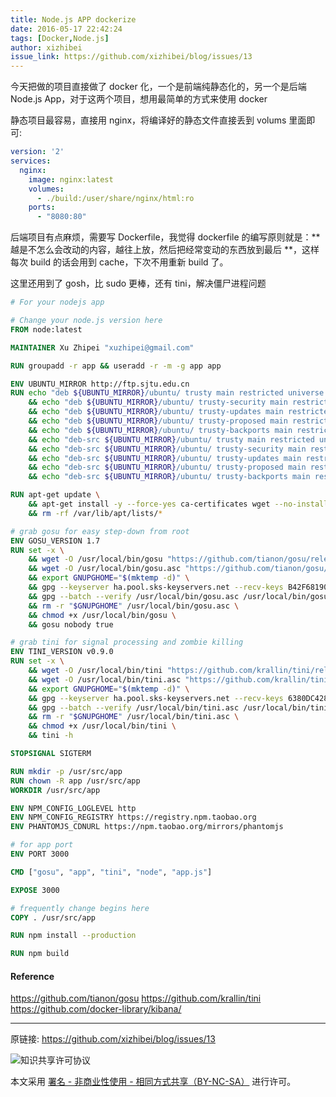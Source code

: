 ```yaml
---
title: Node.js APP dockerize
date: 2016-05-17 22:42:24
tags: [Docker,Node.js]
author: xizhibei
issue_link: https://github.com/xizhibei/blog/issues/13
---
```

今天把做的项目直接做了 docker 化，一个是前端纯静态化的，另一个是后端 Node.js App，对于这两个项目，想用最简单的方式来使用 docker

静态项目最容易，直接用 nginx，将编译好的静态文件直接丢到 volums 里面即可:

``` yml
version: '2'
services:
  nginx:
    image: nginx:latest
    volumes:
      - ./build:/user/share/nginx/html:ro
    ports:
      - "8080:80"

```

后端项目有点麻烦，需要写 Dockerfile，我觉得 dockerfile 的编写原则就是：** 越是不怎么会改动的内容，越往上放，然后把经常变动的东西放到最后 **，这样每次 build 的话会用到 cache，下次不用重新 build 了。

这里还用到了 gosh，比 sudo 更棒，还有 tini，解决僵尸进程问题

``` Dockerfile
# For your nodejs app

# Change your node.js version here
FROM node:latest

MAINTAINER Xu Zhipei "xuzhipei@gmail.com"

RUN groupadd -r app && useradd -r -m -g app app

ENV UBUNTU_MIRROR http://ftp.sjtu.edu.cn
RUN echo "deb ${UBUNTU_MIRROR}/ubuntu/ trusty main restricted universe multiverse" > /etc/apt/sources.list \
    && echo "deb ${UBUNTU_MIRROR}/ubuntu/ trusty-security main restricted universe multiverse" >> /etc/apt/sources.list \
    && echo "deb ${UBUNTU_MIRROR}/ubuntu/ trusty-updates main restricted universe multiverse" >> /etc/apt/sources.list \
    && echo "deb ${UBUNTU_MIRROR}/ubuntu/ trusty-proposed main restricted universe multiverse" >> /etc/apt/sources.list \
    && echo "deb ${UBUNTU_MIRROR}/ubuntu/ trusty-backports main restricted universe multiverse" >> /etc/apt/sources.list \
    && echo "deb-src ${UBUNTU_MIRROR}/ubuntu/ trusty main restricted universe multiverse" >> /etc/apt/sources.list \
    && echo "deb-src ${UBUNTU_MIRROR}/ubuntu/ trusty-security main restricted universe multiverse" >> /etc/apt/sources.list \
    && echo "deb-src ${UBUNTU_MIRROR}/ubuntu/ trusty-updates main restricted universe multiverse" >> /etc/apt/sources.list \
    && echo "deb-src ${UBUNTU_MIRROR}/ubuntu/ trusty-proposed main restricted universe multiverse" >> /etc/apt/sources.list \
    && echo "deb-src ${UBUNTU_MIRROR}/ubuntu/ trusty-backports main restricted universe multiverse" >> /etc/apt/sources.list

RUN apt-get update \
    && apt-get install -y --force-yes ca-certificates wget --no-install-recommends \
    && rm -rf /var/lib/apt/lists/*

# grab gosu for easy step-down from root
ENV GOSU_VERSION 1.7
RUN set -x \
    && wget -O /usr/local/bin/gosu "https://github.com/tianon/gosu/releases/download/$GOSU_VERSION/gosu-$(dpkg --print-architecture)" \
    && wget -O /usr/local/bin/gosu.asc "https://github.com/tianon/gosu/releases/download/$GOSU_VERSION/gosu-$(dpkg --print-architecture).asc" \
    && export GNUPGHOME="$(mktemp -d)" \
    && gpg --keyserver ha.pool.sks-keyservers.net --recv-keys B42F6819007F00F88E364FD4036A9C25BF357DD4 \
    && gpg --batch --verify /usr/local/bin/gosu.asc /usr/local/bin/gosu \
    && rm -r "$GNUPGHOME" /usr/local/bin/gosu.asc \
    && chmod +x /usr/local/bin/gosu \
    && gosu nobody true

# grab tini for signal processing and zombie killing
ENV TINI_VERSION v0.9.0
RUN set -x \
    && wget -O /usr/local/bin/tini "https://github.com/krallin/tini/releases/download/$TINI_VERSION/tini" \
    && wget -O /usr/local/bin/tini.asc "https://github.com/krallin/tini/releases/download/$TINI_VERSION/tini.asc" \
    && export GNUPGHOME="$(mktemp -d)" \
    && gpg --keyserver ha.pool.sks-keyservers.net --recv-keys 6380DC428747F6C393FEACA59A84159D7001A4E5 \
    && gpg --batch --verify /usr/local/bin/tini.asc /usr/local/bin/tini \
    && rm -r "$GNUPGHOME" /usr/local/bin/tini.asc \
    && chmod +x /usr/local/bin/tini \
    && tini -h

STOPSIGNAL SIGTERM

RUN mkdir -p /usr/src/app
RUN chown -R app /usr/src/app
WORKDIR /usr/src/app

ENV NPM_CONFIG_LOGLEVEL http
ENV NPM_CONFIG_REGISTRY https://registry.npm.taobao.org
ENV PHANTOMJS_CDNURL https://npm.taobao.org/mirrors/phantomjs

# for app port
ENV PORT 3000

CMD ["gosu", "app", "tini", "node", "app.js"]

EXPOSE 3000

# frequently change begins here
COPY . /usr/src/app

RUN npm install --production

RUN npm build
```
#### Reference

https://github.com/tianon/gosu
https://github.com/krallin/tini
https://github.com/docker-library/kibana/


***
原链接: https://github.com/xizhibei/blog/issues/13

![知识共享许可协议](https://i.creativecommons.org/l/by-nc-sa/4.0/88x31.png "署名 - 非商业性使用 - 相同方式共享（BY-NC-SA）")

本文采用 [署名 - 非商业性使用 - 相同方式共享（BY-NC-SA）](https://creativecommons.org/licenses/by-nc-sa/4.0/deed.zh) 进行许可。
